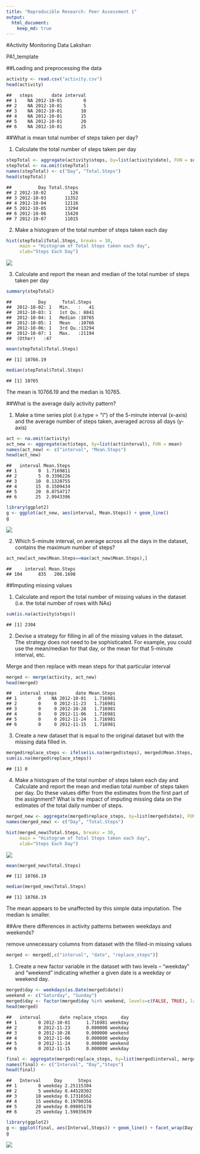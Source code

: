```yaml
---
title: "Reproducible Research: Peer Assessment 1"
output: 
  html_document:
    keep_md: true
---
```

#Activity Monitoring Data
Lakshan

PA1_template

##Loading and preprocessing the data

```r
activity <- read.csv("activity.csv")
head(activity)
```

```
##   steps       date interval
## 1    NA 2012-10-01        0
## 2    NA 2012-10-01        5
## 3    NA 2012-10-01       10
## 4    NA 2012-10-01       15
## 5    NA 2012-10-01       20
## 6    NA 2012-10-01       25
```

##What is mean total number of steps taken per day?

1. Calculate the total number of steps taken per day

```r
stepTotal <- aggregate(activity$steps, by=list(activity$date), FUN = sum)
stepTotal <- na.omit(stepTotal)
names(stepTotal) <- c("Day", "Total.Steps")
head(stepTotal)
```

```
##          Day Total.Steps
## 2 2012-10-02         126
## 3 2012-10-03       11352
## 4 2012-10-04       12116
## 5 2012-10-05       13294
## 6 2012-10-06       15420
## 7 2012-10-07       11015
```

2. Make a histogram of the total number of steps taken each day

```r
hist(stepTotal$Total.Steps, breaks = 30,
     main = "Histogram of Total Steps taken each day",
     xlab="Steps Each Day")
```

![](PA1_template_files/figure-html/unnamed-chunk-3-1.png)<!-- -->

3. Calculate and report the mean and median of the total number of steps taken per day

```r
summary(stepTotal)
```

```
##          Day      Total.Steps   
##  2012-10-02: 1   Min.   :   41  
##  2012-10-03: 1   1st Qu.: 8841  
##  2012-10-04: 1   Median :10765  
##  2012-10-05: 1   Mean   :10766  
##  2012-10-06: 1   3rd Qu.:13294  
##  2012-10-07: 1   Max.   :21194  
##  (Other)   :47
```

```r
mean(stepTotal$Total.Steps)
```

```
## [1] 10766.19
```

```r
median(stepTotal$Total.Steps)
```

```
## [1] 10765
```
The mean is 10766.19 and the median is 10765.

##What is the average daily activity pattern?

1. Make a time series plot (i.e.type = "l") of the 5-minute interval (x-axis) and the average number of steps taken, averaged across all days (y-axis)

```r
act <- na.omit(activity)
act_new <- aggregate(act$steps, by=list(act$interval), FUN = mean)
names(act_new) <- c("interval", "Mean.Steps")
head(act_new)
```

```
##   interval Mean.Steps
## 1        0  1.7169811
## 2        5  0.3396226
## 3       10  0.1320755
## 4       15  0.1509434
## 5       20  0.0754717
## 6       25  2.0943396
```


```r
library(ggplot2)
g <- ggplot(act_new, aes(interval, Mean.Steps)) + geom_line()
g
```

![](PA1_template_files/figure-html/unnamed-chunk-6-1.png)<!-- -->

2. Which 5-minute interval, on average across all the days in the dataset, contains the maximum number of steps?

```r
act_new[act_new$Mean.Steps==max(act_new$Mean.Steps),]
```

```
##     interval Mean.Steps
## 104      835   206.1698
```

##Imputing missing values

1. Calculate and report the total number of missing values in the dataset (i.e. the total number of rows with NAs)

```r
sum(is.na(activity$steps))
```

```
## [1] 2304
```

2. Devise a strategy for filling in all of the missing values in the dataset. The strategy does not need to be sophisticated. For example, you could use the mean/median for that day, or the mean for that 5-minute interval, etc.

Merge and then replace with mean steps for that particular interval

```r
merged <- merge(activity, act_new)
head(merged)
```

```
##   interval steps       date Mean.Steps
## 1        0    NA 2012-10-01   1.716981
## 2        0     0 2012-11-23   1.716981
## 3        0     0 2012-10-28   1.716981
## 4        0     0 2012-11-06   1.716981
## 5        0     0 2012-11-24   1.716981
## 6        0     0 2012-11-15   1.716981
```

3. Create a new dataset that is equal to the original dataset but with the missing data filled in.

```r
merged$replace_steps <- ifelse(is.na(merged$steps), merged$Mean.Steps, merged$steps)
sum(is.na(merged$replace_steps))
```

```
## [1] 0
```

4. Make a histogram of the total number of steps taken each day and Calculate and report the mean and median total number of steps taken per day. Do these values differ from the estimates from the first part of the assignment? What is the impact of imputing missing data on the estimates of the total daily number of steps.


```r
merged_new <- aggregate(merged$replace_steps, by=list(merged$date), FUN = sum)
names(merged_new) <- c("Day", "Total.Steps")

hist(merged_new$Total.Steps, breaks = 30,
     main = "Histogram of Total Steps taken each day",
     xlab="Steps Each Day")
```

![](PA1_template_files/figure-html/unnamed-chunk-11-1.png)<!-- -->


```r
mean(merged_new$Total.Steps)
```

```
## [1] 10766.19
```


```r
median(merged_new$Total.Steps)
```

```
## [1] 10766.19
```
The mean appears to be unaffected by this simple data imputation. The median is smaller.

##Are there differences in activity patterns between weekdays and weekends?

remove unnecessary columns from dataset with the filled-in missing values

```r
merged <- merged[,c("interval", "date", "replace_steps")]
```

1. Create a new factor variable in the dataset with two levels – “weekday” and “weekend” indicating whether a given date is a weekday or weekend day.

```r
merged$day <- weekdays(as.Date(merged$date))
weekend <- c("Saturday", "Sunday")
merged$day <- factor(merged$day %in% weekend, levels=c(FALSE, TRUE), labels=c("weekday", "weekend"))
head(merged)
```

```
##   interval       date replace_steps     day
## 1        0 2012-10-01      1.716981 weekday
## 2        0 2012-11-23      0.000000 weekday
## 3        0 2012-10-28      0.000000 weekend
## 4        0 2012-11-06      0.000000 weekday
## 5        0 2012-11-24      0.000000 weekend
## 6        0 2012-11-15      0.000000 weekday
```


```r
final <- aggregate(merged$replace_steps, by=list(merged$interval, merged$day), FUN = mean)
names(final) <- c("Interval", "Day","Steps")
head(final)
```

```
##   Interval     Day      Steps
## 1        0 weekday 2.25115304
## 2        5 weekday 0.44528302
## 3       10 weekday 0.17316562
## 4       15 weekday 0.19790356
## 5       20 weekday 0.09895178
## 6       25 weekday 1.59035639
```


```r
library(ggplot2)
g <- ggplot(final, aes(Interval,Steps)) + geom_line() + facet_wrap(Day ~., nrow = 2, ncol = 1)
g
```

![](PA1_template_files/figure-html/unnamed-chunk-17-1.png)<!-- -->














